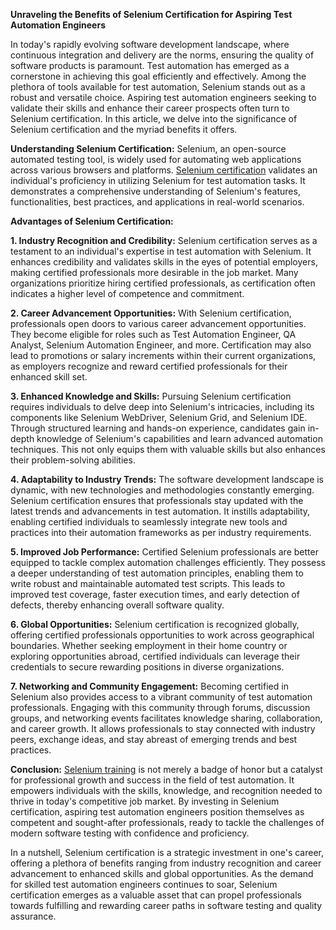 **Unraveling the Benefits of Selenium Certification for Aspiring Test Automation Engineers**

In today's rapidly evolving software development landscape, where continuous integration and delivery are the norms, ensuring the quality of software products is paramount. Test automation has emerged as a cornerstone in achieving this goal efficiently and effectively. Among the plethora of tools available for test automation, Selenium stands out as a robust and versatile choice. Aspiring test automation engineers seeking to validate their skills and enhance their career prospects often turn to Selenium certification. In this article, we delve into the significance of Selenium certification and the myriad benefits it offers.

**Understanding Selenium Certification:**
Selenium, an open-source automated testing tool, is widely used for automating web applications across various browsers and platforms. <a href="https://www.h2kinfosys.com/courses/selenium-webdriver-junit-training-course/">Selenium certification</a> validates an individual's proficiency in utilizing Selenium for test automation tasks. It demonstrates a comprehensive understanding of Selenium's features, functionalities, best practices, and applications in real-world scenarios.

**Advantages of Selenium Certification:**

**1. Industry Recognition and Credibility:**
Selenium certification serves as a testament to an individual's expertise in test automation with Selenium. It enhances credibility and validates skills in the eyes of potential employers, making certified professionals more desirable in the job market. Many organizations prioritize hiring certified professionals, as certification often indicates a higher level of competence and commitment.

**2. Career Advancement Opportunities:**
With Selenium certification, professionals open doors to various career advancement opportunities. They become eligible for roles such as Test Automation Engineer, QA Analyst, Selenium Automation Engineer, and more. Certification may also lead to promotions or salary increments within their current organizations, as employers recognize and reward certified professionals for their enhanced skill set.

**3. Enhanced Knowledge and Skills:**
Pursuing Selenium certification requires individuals to delve deep into Selenium's intricacies, including its components like Selenium WebDriver, Selenium Grid, and Selenium IDE. Through structured learning and hands-on experience, candidates gain in-depth knowledge of Selenium's capabilities and learn advanced automation techniques. This not only equips them with valuable skills but also enhances their problem-solving abilities.

**4. Adaptability to Industry Trends:**
The software development landscape is dynamic, with new technologies and methodologies constantly emerging. Selenium certification ensures that professionals stay updated with the latest trends and advancements in test automation. It instills adaptability, enabling certified individuals to seamlessly integrate new tools and practices into their automation frameworks as per industry requirements.

**5. Improved Job Performance:**
Certified Selenium professionals are better equipped to tackle complex automation challenges efficiently. They possess a deeper understanding of test automation principles, enabling them to write robust and maintainable automated test scripts. This leads to improved test coverage, faster execution times, and early detection of defects, thereby enhancing overall software quality.

**6. Global Opportunities:**
Selenium certification is recognized globally, offering certified professionals opportunities to work across geographical boundaries. Whether seeking employment in their home country or exploring opportunities abroad, certified individuals can leverage their credentials to secure rewarding positions in diverse organizations.

**7. Networking and Community Engagement:**
Becoming certified in Selenium also provides access to a vibrant community of test automation professionals. Engaging with this community through forums, discussion groups, and networking events facilitates knowledge sharing, collaboration, and career growth. It allows professionals to stay connected with industry peers, exchange ideas, and stay abreast of emerging trends and best practices.

**Conclusion:**
<a href="https://www.h2kinfosys.com/courses/selenium-webdriver-junit-training-course/">Selenium training</a> is not merely a badge of honor but a catalyst for professional growth and success in the field of test automation. It empowers individuals with the skills, knowledge, and recognition needed to thrive in today's competitive job market. By investing in Selenium certification, aspiring test automation engineers position themselves as competent and sought-after professionals, ready to tackle the challenges of modern software testing with confidence and proficiency.

In a nutshell, Selenium certification is a strategic investment in one's career, offering a plethora of benefits ranging from industry recognition and career advancement to enhanced skills and global opportunities. As the demand for skilled test automation engineers continues to soar, Selenium certification emerges as a valuable asset that can propel professionals towards fulfilling and rewarding career paths in software testing and quality assurance.
